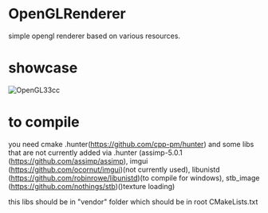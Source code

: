 # OpenGLRenderer
simple opengl renderer based on various resources.
# showcase
![OpenGL33cc](https://user-images.githubusercontent.com/38507795/115944164-c8868c80-a4bc-11eb-972a-27bfd5aa46d5.gif)
# to compile
you need cmake .hunter(https://github.com/cpp-pm/hunter) and some libs that are not currently added via .hunter
(assimp-5.0.1 (https://github.com/assimp/assimp), 
imgui (https://github.com/ocornut/imgui)(not currently used), 
libunistd (https://github.com/robinrowe/libunistd)(to compile for windows), 
stb_image (https://github.com/nothings/stb)()texture loading)

this libs should be in "vendor" folder which should be in root CMakeLists.txt

